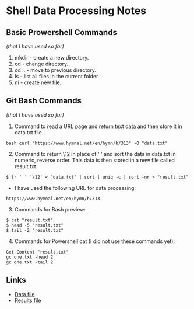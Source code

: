 # Shell Data Processing Notes

## Basic Prowershell Commands 
*(that I have used so far)*

1. mkdir - create a new directory.
2. cd - change directory.
3. cd .. - move to previous directory.
4. ls - list all files in the current folder.
5. ni - create new file.

## Git Bash Commands
*(that I have used so far)*

1. Command to read a URL page and return text data and then store it in data.txt file.
```
bash curl "https://www.hymnal.net/en/hymn/h/313" -O "data.txt"
```
2. Command to return \12 in place of ' ' and sort the data in data.txt in numeric, reverse order. This data is then stored in a new file called result.txt.
```
$ tr ' ' '\12' < "data.txt" | sort | uniq -c | sort -nr > "result.txt"
```
- I have used the following URL for data  processing:
``` 
https://www.hymnal.net/en/hymn/h/313
```
3. Commands for Bash preview:
```
$ cat "result.txt"
$ head -5 "result.txt"
$ tail -2 "result.txt"
```
4. Commands for Powershell cat (I did not use these commands yet):
```
Get-Content "result.txt"
gc one.txt -head 2
gc one.txt -tail 2
```

## Links

* [Data file](https://github.com/annie0sc/shell-data-processing/blob/master/data.txt)
* [Results file](https://github.com/annie0sc/shell-data-processing/blob/master/result.txt)